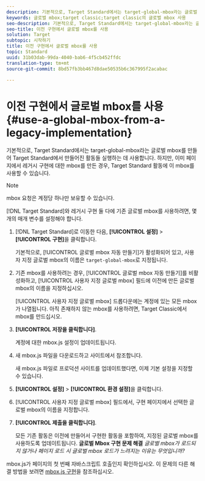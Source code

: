 ```yaml
---
description: 기본적으로, Target Standard에서는 target-global-mbox라는 글로벌 mbox를 만들어 Target Standard에서 만들어진 활동들 실행하는 데 사용합니다. 하지만, 이미 페이지에서 레거시 구현에 대한 mbox를 만든 경우, Target Standard 활동에 이 mbox를 사용할 수 있습니다.
keywords: 글로벌 mbox;target classic;target classic의 글로벌 mbox 사용
seo-description: 기본적으로, Target Standard에서는 target-global-mbox라는 글로벌 mbox를 만들어 Target Standard에서 만들어진 활동들 실행하는 데 사용합니다. 하지만, 이미 페이지에서 레거시 구현에 대한 mbox를 만든 경우, Target Standard 활동에 이 mbox를 사용할 수 있습니다.
seo-title: 이전 구현에서 글로벌 mbox를 사용
solution: Target
subtopic: 시작하기
title: 이전 구현에서 글로벌 mbox를 사용
topic: Standard
uuid: 31b03dab-99da-4040-bab6-4f5cb452ffdc
translation-type: tm+mt
source-git-commit: 8bd57fb3bb467d8dae50535b6c367995f2acabac

---
```



# 이전 구현에서 글로벌 mbox를 사용{#use-a-global-mbox-from-a-legacy-implementation}

기본적으로, Target Standard에서는 target-global-mbox라는 글로벌 mbox를 만들어 Target Standard에서 만들어진 활동들 실행하는 데 사용합니다. 하지만, 이미 페이지에서 레거시 구현에 대한 mbox를 만든 경우, Target Standard 활동에 이 mbox를 사용할 수 있습니다.

>[!NOTE]
>
>mbox 요청은 계정당 하나만 보유할 수 있습니다.

[!DNL Target Standard]와 레거시 구현 둘 다에 기존 글로벌 mbox를 사용하려면, 몇 개의 매개 변수를 설정해야 합니다.

1. [!DNL Target Standard]로 이동한 다음, **[!UICONTROL 설정]** &gt; **[!UICONTROL 구현]**&#x200B;을 클릭합니다.

   기본적으로, [!UICONTROL 글로벌 mbox 자동 만들기]가 활성화되어 있고, 사용자 지정 글로벌 mbox의 이름은 `target-global-mbox`로 지정됩니다.
1. 기존 mbox를 사용하려는 경우, [!UICONTROL 글로벌 mbox 자동 만들기]를 비활성화하고, [!UICONTROL 사용자 지정 글로벌 mbox] 필드에 이전에 만든 글로벌 mbox의 이름을 지정하십시오.

   [!UICONTROL 사용자 지정 글로벌 mbox] 드롭다운에는 계정에 있는 모든 mbox가 나열됩니다. 아직 존재하지 않는 mbox를 사용하려면, Target Classic에서 mbox를 만드십시오.
1. **[!UICONTROL 저장을 클릭합니다]**.

   계정에 대한 mbox.js 설정이 업데이트됩니다.
1. 새 mbox.js 파일을 다운로드하고 사이트에서 참조합니다.

   새 mbox.js 파일로 프로덕션 사이트를 업데이트했다면, 이제 기본 설정을 지정할 수 있습니다.
1. **[!UICONTROL 설정]** &gt; **[!UICONTROL 환경 설정]**&#x200B;을 클릭합니다.
1. [!UICONTROL 사용자 지정 글로벌 mbox] 필드에서, 구현 페이지에서 선택한 글로벌 mbox의 이름을 지정합니다.
1. **[!UICONTROL 제출을 클릭합니다]**.

   모든 기존 활동은 이전에 만들어서 구현한 활동을 포함하여, 지정된 글로벌 mbox를 사용하도록 업데이트됩니다.
   **글로벌 Mbox 구현 문제 해결** *글로벌 mbox가 로드되지 않거나 페이지 로드 시 글로벌 mbox 로드가 느려지는 이유는 무엇입니까?*

mbox.js가 페이지의 첫 번째 자바스크립트 호출인지 확인하십시오. 이 문제의 다른 해결 방법을 보려면 [mbox.js 구현](../../../../c-implementing-target/c-implementing-target-for-client-side-web/t-mbox-download/mbox-download.md#task_4EAE26BB84FD4E1D858F411AEDF4B420)을 참조하십시오.
